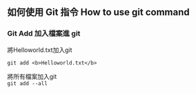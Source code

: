 ## 如何使用 Git 指令 How to use git command


### Git Add 加入檔案進 git  
將Helloworld.txt加入git  
```
git add <b>Helloworld.txt</b>
```

將所有檔案加入git  
`git add --all`
